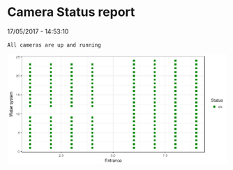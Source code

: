 Camera Status report
================
17/05/2017 - 14:53:10

    All cameras are up and running

![](camreport_files/figure-markdown_github/unnamed-chunk-2-1.png)
